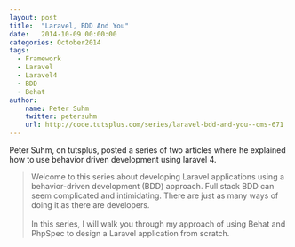 ```yaml
---
layout: post
title:  "Laravel, BDD And You"
date:   2014-10-09 00:00:00
categories: October2014
tags:
  - Framework
  - Laravel
  - Laravel4
  - BDD
  - Behat
author:
    name: Peter Suhm
    twitter: petersuhm
    url: http://code.tutsplus.com/series/laravel-bdd-and-you--cms-671
---
```


Peter Suhm, on tutsplus, posted a series of two articles where he explained how to use behavior driven development using laravel 4.

> Welcome to this series about developing Laravel applications using a behavior-driven development (BDD) approach. Full stack BDD can seem complicated and intimidating. There are just as many ways of doing it as there are developers.
> <br/><br/>
> In this series, I will walk you through my approach of using Behat and PhpSpec to design a Laravel application from scratch.
